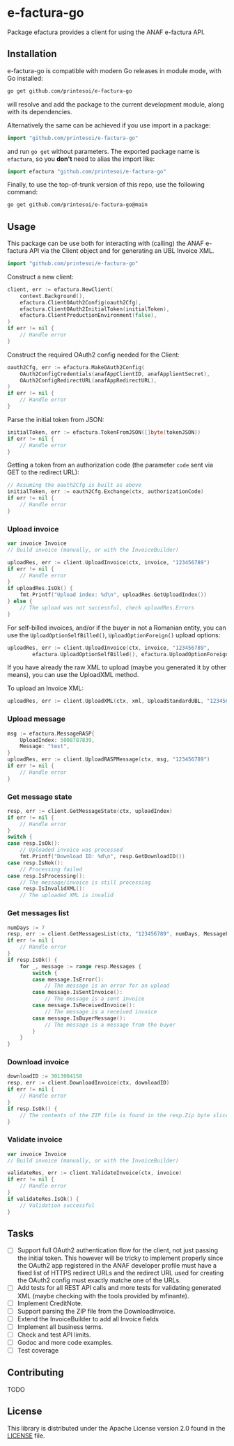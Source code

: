 # e-factura-go #

Package efactura provides a client for using the ANAF e-factura API.

## Installation ##

e-factura-go is compatible with modern Go releases in module mode, with Go installed:

```bash
go get github.com/printesoi/e-factura-go
```

will resolve and add the package to the current development module, along with its dependencies.

Alternatively the same can be achieved if you use import in a package:

```go
import "github.com/printesoi/e-factura-go"
```

and run `go get` without parameters. The exported package name is `efactura`,
so you **don't** need to alias the import like:

```go
import efactura "github.com/printesoi/e-factura-go"
```

Finally, to use the top-of-trunk version of this repo, use the following command:

```bash
go get github.com/printesoi/e-factura-go@main
```

## Usage ##

This package can be use both for interacting with (calling) the ANAF e-factura
API via the Client object and for generating an UBL Invoice XML.

```go
import "github.com/printesoi/e-factura-go"
```

Construct a new client:

```go
client, err := efactura.NewClient(
    context.Background(),
    efactura.ClientOAuth2Config(oauth2Cfg),
    efactura.ClientOAuth2InitialToken(initialToken),
    efactura.ClientProductionEnvironment(false),
)
if err != nil {
    // Handle error
}
```

Construct the required OAuth2 config needed for the Client:

```go
oauth2Cfg, err := efactura.MakeOAuth2Config(
    OAuth2ConfigCredentials(anafAppClientID, anafApplientSecret),
    OAuth2ConfigRedirectURL(anafAppRedirectURL),
)
if err != nil {
    // Handle error
}
```

Parse the initial token from JSON:

```go
initialToken, err := efactura.TokenFromJSON([]byte(tokenJSON))
if err != nil {
    // Handle error
}
```

Getting a token from an authorization code (the parameter `code` sent via GET
to the redirect URL):

```go
// Assuming the oauth2Cfg is built as above
initialToken, err := oauth2Cfg.Exchange(ctx, authorizationCode)
if err != nil {
    // Handle error
}
```

### Upload invoice ###

```go
var invoice Invoice
// Build invoice (manually, or with the InvoiceBuilder)

uploadRes, err := client.UploadInvoice(ctx, invoice, "123456789")
if err != nil {
    // Handle error
}
if uploadRes.IsOk() {
    fmt.Printf("Upload index: %d\n", uploadRes.GetUploadIndex())
} else {
    // The upload was not successful, check uploadRes.Errors
}
```

For self-billed invoices, and/or if the buyer in not a Romanian entity, you can use
the `UploadOptionSelfBilled()`, `UploadOptionForeign()` upload options:

```go
uploadRes, err := client.UploadInvoice(ctx, invoice, "123456789",
        efactura.UploadOptionSelfBilled(), efactura.UploadOptionForeign())
```

If you have already the raw XML to upload (maybe you generated it by other means),
you can use the UploadXML method.

To upload an Invoice XML:

```go
uploadRes, err := client.UploadXML(ctx, xml, UploadStandardUBL, "123456789")
```

### Upload message ###

```go
msg := efactura.MessageRASP{
    UploadIndex: 5008787839,
    Message: "test",
}
uploadRes, err := client.UploadRASPMessage(ctx, msg, "123456789")
if err != nil {
    // Handle error
}
```

### Get message state ###

```go
resp, err := client.GetMessageState(ctx, uploadIndex)
if err != nil {
    // Handle error
}
switch {
case resp.IsOk():
    // Uploaded invoice was processed
    fmt.Printf("Download ID: %d\n", resp.GetDownloadID())
case resp.IsNok():
    // Processing failed
case resp.IsProcessing():
    // The message/invoice is still processing
case resp.IsInvalidXML():
    // The uploaded XML is invalid
```

### Get messages list ###

```go
numDays := 7
resp, err := client.GetMessagesList(ctx, "123456789", numDays, MessageFilterAll)
if err != nil {
    // Handle error
}
if resp.IsOk() {
    for _, message := range resp.Messages {
        switch {
        case message.IsError():
            // The message is an error for an upload
        case message.IsSentInvoice():
            // The message is a sent invoice
        case message.IsReceivedInvoice():
            // The message is a received invoice
        case message.IsBuyerMessage():
            // The message is a message from the buyer
        }
    }
}
```

### Download invoice ###

```go
downloadID := 3013004158
resp, err := client.DownloadInvoice(ctx, downloadID)
if err != nil {
    // Handle error
}
if resp.IsOk() {
    // The contents of the ZIP file is found in the resp.Zip byte slice.
}
```

### Validate invoice ###

```go
var invoice Invoice
// Build invoice (manually, or with the InvoiceBuilder)

validateRes, err := client.ValidateInvoice(ctx, invoice)
if err != nil {
    // Handle error
}
if validateRes.IsOk() {
    // Validation successful
}
```

## Tasks ##

- [ ] Support full OAuth2 authentication flow for the client, not just passing
  the initial token. This however will be tricky to implement properly since
  the OAuth2 app registered in the ANAF developer profile must have a fixed
  list of HTTPS redirect URLs and the redirect URL used for creating the OAuth2
  config must exactly matche one of the URLs.
- [ ] Add tests for all REST API calls and more tests for validating generated
  XML (maybe checking with the tools provided by mfinante).
- [ ] Implement CreditNote.
- [ ] Support parsing the ZIP file from the DownloadInvoice.
- [ ] Extend the InvoiceBuilder to add all Invoice fields
- [ ] Implement all business terms.
- [ ] Check and test API limits.
- [ ] Godoc and more code examples.
- [ ] Test coverage

## Contributing ##

TODO

## License ##

This library is distributed under the Apache License version 2.0 found in the
[LICENSE](./LICENSE) file.
